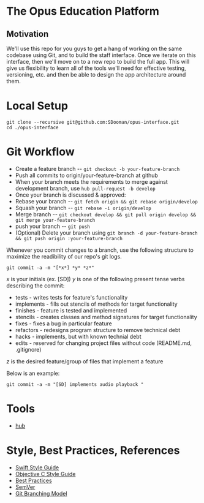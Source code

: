 The Opus Education Platform
============================

## Motivation

We'll use this repo for you guys to get a hang of 
working on the same codebase using Git, and to build the
staff interface.  Once we iterate on this interface, then
we'll move on to a new repo to build the full app.  This 
will give us flexibility to learn all of the tools we'll
need for effective testing, versioning, etc. and then
be able to design the app architecture around them.

Local Setup
============================

```
git clone --recursive git@github.com:SDooman/opus-interface.git
cd ./opus-interface
```

Git Workflow
============================

* Create a feature branch -- `git checkout -b your-feature-branch`
* Push all commits to origin/your-feature-branch at github
* When your branch meets the requirements to merge against development branch,
 use `hub pull-request -b develop`
* Once your branch is discussed & approved:
* Rebase your branch -- `git fetch origin && git rebase origin/develop`
* Squash your branch -- `git rebase -i origin/develop`
* Merge branch -- `git checkout develop && git pull origin develop && git merge your-feature-branch`
* push your branch -- `git push`
* (Optional) Delete your branch using `git branch -d your-feature-branch && git push origin :your-feature-branch`

Whenever you commit changes to a branch, use the following
structure to maximize the readibility of our repo's git logs.

`git commit -a -m "[*x*] *y* *z*"`

*x* is your initials (ex. [SD])
*y* is one of the following present tense verbs describing the commit:
* tests - writes tests for feature's functionality
* implements - fills out stencils of methods for target functionality
* finishes - feature is tested and implemented
* stencils - creates classes and method signatures for target functionality
* fixes - fixes a bug in particular feature
* refactors - redesigns program structure to remove technical debt
* hacks - implements, but with known technial debt
* edits - reserved for changing project files without code (README.md, .gitignore)

*z* is the desired feature/group of files that implement a feature

Below is an example:

`git commit -a -m "[SD] implements audio playback "`

Tools
============================

* [hub](http://github.com/github/hub)

Style, Best Practices, References
============================
* [Swift Style Guide](https://github.com/raywenderlich/swift-style-guide)
* [Objective C Style Guide](https://github.com/NYTimes/objective-c-style-guide)
* [Best Practices](https://github.com/futurice/ios-good-practices)
* [SemVer](http://semver.org/)
* [Git Branching Model](http://nvie.com/posts/a-successful-git-branching-model/)

